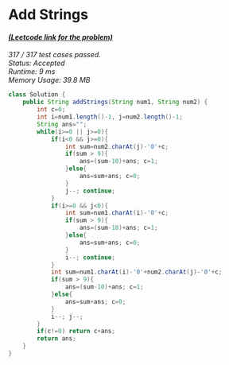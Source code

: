 # **Add Strings**

#### [_(Leetcode link for the problem)_](https://leetcode.com/problems/add-strings/)

_317 / 317 test cases passed.  
Status: Accepted  
Runtime: 9 ms  
Memory Usage: 39.8 MB_

```java
class Solution {
    public String addStrings(String num1, String num2) {
        int c=0;
        int i=num1.length()-1, j=num2.length()-1;
        String ans="";
        while(i>=0 || j>=0){
            if(i<0 && j>=0){
                int sum=num2.charAt(j)-'0'+c;
                if(sum > 9){
                    ans=(sum-10)+ans; c=1;
                }else{
                    ans=sum+ans; c=0;
                }
                j--; continue;
            }
            if(i>=0 && j<0){
                int sum=num1.charAt(i)-'0'+c;
                if(sum > 9){
                    ans=(sum-10)+ans; c=1;
                }else{
                    ans=sum+ans; c=0;
                }
                i--; continue;
            }
            int sum=num1.charAt(i)-'0'+num2.charAt(j)-'0'+c;
            if(sum > 9){
                ans=(sum-10)+ans; c=1;
            }else{
                ans=sum+ans; c=0;
            }
            i--; j--;
        }
        if(c!=0) return c+ans;
        return ans;
    }
}
```
